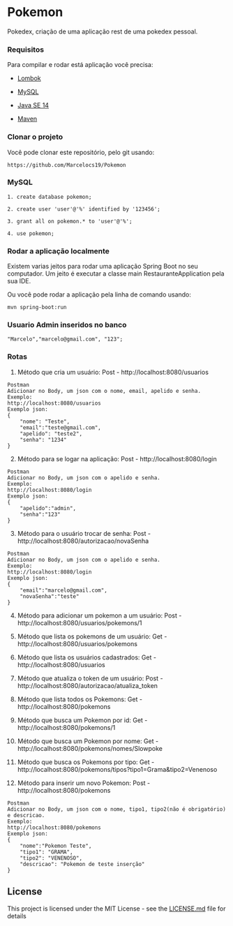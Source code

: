 # Pokemon
Pokedex, criação de uma aplicação rest de uma pokedex pessoal.


### Requisitos
Para compilar e rodar está aplicação você precisa:
* [Lombok](https://projectlombok.org/download)

* [MySQL](https://dev.mysql.com/downloads/installer/)

* [Java SE 14](https://www.oracle.com/java/technologies/javase/jdk14-archive-downloads.html)

* [Maven](https://maven.apache.org/download.cgi)

### Clonar o projeto
Você pode clonar este repositório, pelo git usando:
```
https://github.com/Marcelocs19/Pokemon
```
### MySQL
```
1. create database pokemon;
```
```
2. create user 'user'@'%' identified by '123456';
```
```
3. grant all on pokemon.* to 'user'@'%';
```
```
4. use pokemon;
```

### Rodar a aplicação localmente
Existem varias jeitos para rodar uma aplicação Spring Boot no seu computador. Um jeito é executar a classe main RestauranteApplication pela sua IDE.

Ou você pode rodar a aplicação pela linha de comando usando:

```
mvn spring-boot:run
```

### Usuario Admin inseridos no banco
```
"Marcelo","marcelo@gmail.com", "123";

```

### Rotas
1. Método que cria um usuário:
Post - http://localhost:8080/usuarios
```
Postman
Adicionar no Body, um json com o nome, email, apelido e senha.
Exemplo:
http://localhost:8080/usuarios
Exemplo json:
{
    "nome": "Teste",
    "email":"teste@gmail.com",
    "apelido": "teste2",
    "senha": "1234"
}
```

2. Método para se logar na aplicação:
Post - http://localhost:8080/login
```
Postman
Adicionar no Body, um json com o apelido e senha.
Exemplo:
http://localhost:8080/login
Exemplo json:
{
    "apelido":"admin",
    "senha":"123"
}
```

3. Método para o usuário trocar de senha:
Post - http://localhost:8080/autorizacao/novaSenha
```
Postman
Adicionar no Body, um json com o apelido e senha.
Exemplo:
http://localhost:8080/login
Exemplo json:
{
    "email":"marcelo@gmail.com",
    "novaSenha":"teste"
}
```

4. Método para adicionar um pokemon a um usuário:
Post - http://localhost:8080/usuarios/pokemons/1

5. Método que lista os pokemons de um usuário:
Get - http://localhost:8080/usuarios/pokemons

6. Método que lista os usuários cadastrados:
Get - http://localhost:8080/usuarios

7. Método que atualiza o token de um usuário:
Post - http://localhost:8080/autorizacao/atualiza_token

8. Método que lista todos os Pokemons:
Get -  http://localhost:8080/pokemons

9. Método que busca um Pokemon por id:
Get - http://localhost:8080/pokemons/1

10. Método que busca um Pokemon por nome:
Get - http://localhost:8080/pokemons/nomes/Slowpoke

11. Método que busca os Pokemons por tipo:
Get - http://localhost:8080/pokemons/tipos?tipo1=Grama&tipo2=Venenoso

12. Método para inserir um novo Pokemon:
Post - http://localhost:8080/pokemons
```
Postman
Adicionar no Body, um json com o nome, tipo1, tipo2(não é obrigatório) e descricao.
Exemplo:
http://localhost:8080/pokemons
Exemplo json:
{
    "nome":"Pokemon Teste",
    "tipo1": "GRAMA",
    "tipo2": "VENENOSO",
    "descricao": "Pokemon de teste inserção"
}
```



## License

This project is licensed under the MIT License - see the [LICENSE.md](LICENSE.md) file for details
